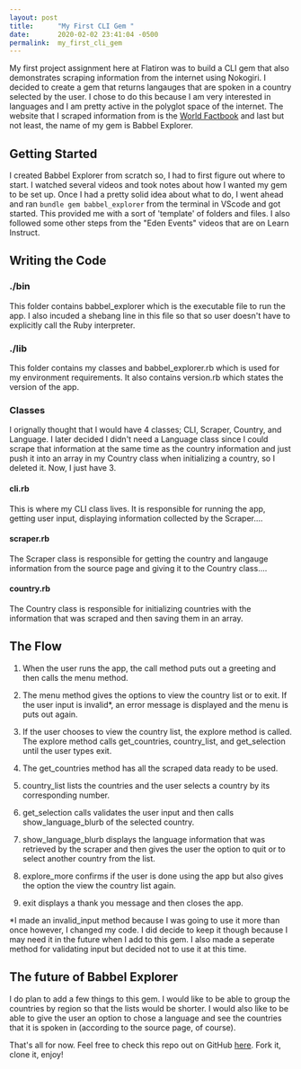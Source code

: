 ```yaml
---
layout: post
title:      "My First CLI Gem "
date:       2020-02-02 23:41:04 -0500
permalink:  my_first_cli_gem
---
```



My first project assignment here at Flatiron was to build a CLI gem that also demonstrates scraping information from the internet using Nokogiri. I decided to create a gem that returns langauges that are spoken in a country selected by the user. I chose to do this because I am very interested in languages and I am pretty active in the polyglot space of the internet. The website that I scraped information from is the [World Factbook](https://www.cia.gov/library/publications/the-world-factbook/) and last but not least, the name of my gem is Babbel Explorer.

## Getting Started

I created Babbel Explorer from scratch so, I had to first figure out where to start. I watched several videos and took notes about how I wanted my gem to be set up. Once I had a pretty solid idea about what to do, I went ahead and ran `bundle gem babbel_explorer` from the terminal in VScode and got started. This provided me with a sort of 'template' of folders and files. I also followed some other steps from the "Eden Events" videos that are on Learn Instruct. 

## Writing the Code

### ./bin
This folder contains babbel_explorer which is the executable file to run the app. I also incuded a shebang line in this file so that so user doesn't have to explicitly call the Ruby interpreter.

### ./lib 
This folder contains my classes and babbel_explorer.rb which is used for my environment requirements. It also contains version.rb which states the version of the app.

### Classes
I orignally thought that I would have 4 classes; CLI, Scraper, Country, and Language. I later decided I didn't need a Language class since I could scrape that information at the same time as the country information and just push it into an array in my Country class when initializing a country, so I deleted it. Now, I just have 3. 

#### cli.rb
This is where my CLI class lives. It is responsible for running the app, getting user input, displaying information collected by the Scraper....

#### scraper.rb
The Scraper class is responsible for getting the country and langauge information from the source page and giving it to the Country class....

#### country.rb
The Country class is responsible for initializing countries with the information that was scraped and then saving them in an array.




## The Flow

1. When the user runs the app, the call method puts out a greeting and then calls the menu method.

2. The menu method gives the options to view the country list or to exit. If the user input is invalid*, an error message is displayed and the menu is puts out again. 

3. If the user chooses to view the country list, the explore method is called. The explore method calls get_countries, country_list, and get_selection until the user types exit.  

4. The get_countries method has all the scraped data ready to be used.

5. country_list lists the countries and the user selects a country by its corresponding number.

6.  get_selection calls validates the user input and then calls show_language_blurb of the selected country.

7. show_language_blurb displays the language information that was retrieved by the scraper and then gives the user the option to quit or to select another country from the list.

8. explore_more confirms if the user is done using the app but also gives the option the view the country list again.

9. exit displays a thank you message and then closes the app.


*I made an invalid_input method because I was going to use it more than once however, I changed my code. I did decide to keep it though because I may need it in the future when I add to this gem. I also made a seperate method for validating input but decided not to use it at this time.


## The future of Babbel Explorer
I do plan to add a few things to this gem. I would like to be able to group the countries by region so that the lists would be shorter. I would also like to be able to give the user an option to chose a language and see the countries that it is spoken in (according to the source page, of course).

That's all for now. Feel free to check this repo out on GitHub [here](https://github.com/abrolon87/babbel_explorer_cli_gem).  Fork it, clone it, enjoy!







